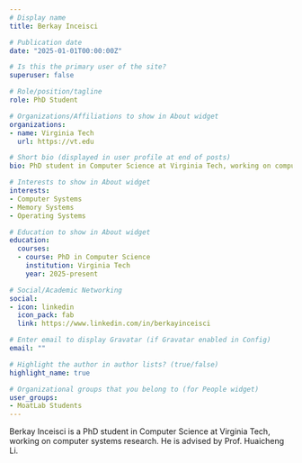 ```yaml
---
# Display name
title: Berkay Inceisci

# Publication date
date: "2025-01-01T00:00:00Z"

# Is this the primary user of the site?
superuser: false

# Role/position/tagline
role: PhD Student

# Organizations/Affiliations to show in About widget
organizations:
- name: Virginia Tech
  url: https://vt.edu

# Short bio (displayed in user profile at end of posts)
bio: PhD student in Computer Science at Virginia Tech, working on computer systems research.

# Interests to show in About widget
interests:
- Computer Systems
- Memory Systems
- Operating Systems

# Education to show in About widget
education:
  courses:
  - course: PhD in Computer Science
    institution: Virginia Tech
    year: 2025-present

# Social/Academic Networking
social:
- icon: linkedin
  icon_pack: fab
  link: https://www.linkedin.com/in/berkayinceisci

# Enter email to display Gravatar (if Gravatar enabled in Config)
email: ""

# Highlight the author in author lists? (true/false)
highlight_name: true

# Organizational groups that you belong to (for People widget)
user_groups:
- MoatLab Students
---
```


Berkay Inceisci is a PhD student in Computer Science at Virginia Tech, working on computer systems research. He is advised by Prof. Huaicheng Li.